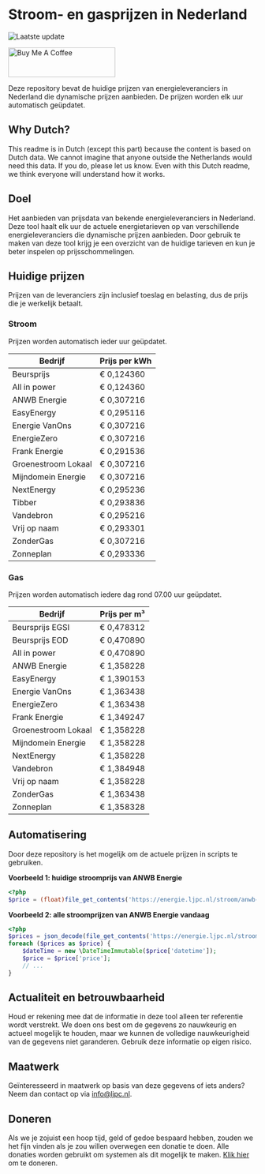 # Stroom- en gasprijzen in Nederland

![Laatste update](https://img.shields.io/badge/laatste%20update-2025--01--19%2015%3A00%20CET-brightgreen)

<a href="https://www.buymeacoffee.com/Lars-" target="_blank"><img src="https://cdn.buymeacoffee.com/buttons/v2/default-orange.png" alt="Buy Me A Coffee" height="60" style="height: 60px !important;width: 217px !important;" ></a>

Deze repository bevat de huidige prijzen van energieleveranciers in Nederland die dynamische prijzen aanbieden. De prijzen worden elk uur automatisch geüpdatet.

## Why Dutch?

This readme is in Dutch (except this part) because the content is based on Dutch data. We cannot imagine that anyone outside the Netherlands would need this data. If you do, please let us know. Even with this Dutch readme, we think
everyone will understand how it works.

## Doel

Het aanbieden van prijsdata van bekende energieleveranciers in Nederland. Deze tool haalt elk uur de actuele energietarieven op van verschillende energieleveranciers die dynamische prijzen aanbieden. Door gebruik te maken van deze tool
krijg je een overzicht van de huidige tarieven en kun je beter inspelen op prijsschommelingen.

## Huidige prijzen

Prijzen van de leveranciers zijn inclusief toeslag en belasting, dus de prijs die je werkelijk betaalt.

### Stroom

Prijzen worden automatisch ieder uur geüpdatet.

 Bedrijf | Prijs per kWh 
---------|---------------
Beursprijs | € 0,124360
All in power | € 0,124360
ANWB Energie | € 0,307216
EasyEnergy | € 0,295116
Energie VanOns | € 0,307216
EnergieZero | € 0,307216
Frank Energie | € 0,291536
Groenestroom Lokaal | € 0,307216
Mijndomein Energie | € 0,307216
NextEnergy | € 0,295236
Tibber | € 0,293836
Vandebron | € 0,295216
Vrij op naam | € 0,293301
ZonderGas | € 0,307216
Zonneplan | € 0,293336


### Gas

Prijzen worden automatisch iedere dag rond 07.00 uur geüpdatet.

 Bedrijf | Prijs per m³ 
---------|--------------
Beursprijs EGSI | € 0,478312
Beursprijs EOD | € 0,470890
All in power | € 0,470890
ANWB Energie | € 1,358228
EasyEnergy | € 1,390153
Energie VanOns | € 1,363438
EnergieZero | € 1,363438
Frank Energie | € 1,349247
Groenestroom Lokaal | € 1,358228
Mijndomein Energie | € 1,358228
NextEnergy | € 1,358228
Vandebron | € 1,384948
Vrij op naam | € 1,358228
ZonderGas | € 1,363438
Zonneplan | € 1,358328


## Automatisering

Door deze repository is het mogelijk om de actuele prijzen in scripts te gebruiken.

**Voorbeeld 1: huidige stroomprijs van ANWB Energie**

```php
<?php
$price = (float)file_get_contents('https://energie.ljpc.nl/stroom/anwb-energie-nu.txt');

```

**Voorbeeld 2: alle stroomprijzen van ANWB Energie vandaag**

```php
<?php
$prices = json_decode(file_get_contents('https://energie.ljpc.nl/stroom/all-in-power-vandaag.json'),true);
foreach ($prices as $price) {
    $dateTime = new \DateTimeImmutable($price['datetime']);
    $price = $price['price'];
    // ...
}
```

## Actualiteit en betrouwbaarheid

Houd er rekening mee dat de informatie in deze tool alleen ter referentie wordt verstrekt. We doen ons best om de gegevens zo nauwkeurig en actueel mogelijk te houden, maar we kunnen de volledige nauwkeurigheid van de gegevens niet
garanderen. Gebruik deze informatie op eigen risico.

## Maatwerk

Geïnteresseerd in maatwerk op basis van deze gegevens of iets anders? Neem dan contact op
via [info@ljpc.nl](mailto:info@ljpc.nl?subject=Energie%20prijzen).

## Doneren

Als we je zojuist een hoop tijd, geld of gedoe bespaard hebben, zouden we het fijn vinden als je zou willen overwegen een
donatie te doen. Alle donaties worden gebruikt om systemen als dit mogelijk te
maken. [Klik hier](https://www.buymeacoffee.com/Lars-) om te doneren.
